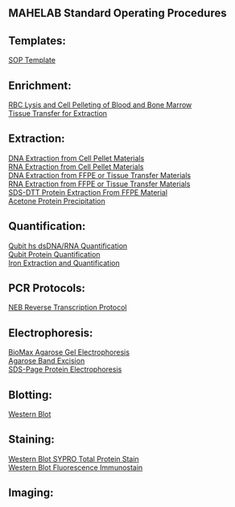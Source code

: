 ## MAHELAB Standard Operating Procedures

## Templates:

[SOP Template](sop_template.md)<br>

## Enrichment:
[RBC Lysis and Cell Pelleting of Blood and Bone Marrow](rbc_lysis_and_cell_pelleting_blood_and_marrow.md)<br>
[Tissue Transfer for Extraction](tissue_transfer_extraction.md)<br>

## Extraction:

[DNA Extraction from Cell Pellet Materials](dna_extraction_cell_pellet.md)<br>
[RNA Extraction from Cell Pellet Materials](rna_extraction_cell_pellet.md)<br>
[DNA Extraction from FFPE or Tissue Transfer Materials](dna_extraction_ffpe_tissue_transfer.md)<br>
[RNA Extraction from FFPE or Tissue Transfer Materials](rna_extraction_ffpe_tissue_transfer.md)<br>
[SDS-DTT Protein Extraction From FFPE Material](sds_dtt_protein_extraction_from_ffpe_material.md)<br>
[Acetone Protein Precipitation](acetone_protein_precipitation.md)<br>

## Quantification:

[Qubit hs dsDNA/RNA Quantification](qubit_hs_rna_dna_quantification.md)<br>
[Qubit Protein Quantification](qubit_protein_quantification.md)<br>
[Iron Extraction and Quantification](iron_extraction_quantification.md)<br>

## PCR Protocols:

[NEB Reverse Transcription Protocol](neb_rt.md)<br>

## Electrophoresis:

[BioMax Agarose Gel Electrophoresis](biomax_agarose_gel_electrophoresis.md)<br>
[Agarose Band Excision](agarose_gel_band_excision.md)<br>
[SDS-Page Protein Electrophoresis](sds_page_protein_electrophoresis.md)<br>

## Blotting:

[Western Blot](western_blot.md)<br>

## Staining:

[Western Blot SYPRO Total Protein Stain](western_blot_SYPRO_total_protein_stain.md)<br>
[Western Blot Fluorescence Immunostain](western_blot_fluorescence_immunostain.md)<br>

## Imaging:
